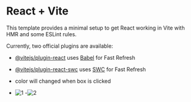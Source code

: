 # React + Vite

This template provides a minimal setup to get React working in Vite with HMR and some ESLint rules.

Currently, two official plugins are available:

- [@vitejs/plugin-react](https://github.com/vitejs/vite-plugin-react/blob/main/packages/plugin-react/README.md) uses [Babel](https://babeljs.io/) for Fast Refresh
- [@vitejs/plugin-react-swc](https://github.com/vitejs/vite-plugin-react-swc) uses [SWC](https://swc.rs/) for Fast Refresh

- color will changed when box is clicked

- ![1](https://github.com/codecinn27/Javascript-React/assets/103735025/9a228f6f-3ffb-4abf-9e07-85ddc5491ffc)
-![2](https://github.com/codecinn27/Javascript-React/assets/103735025/9032eb5c-b5c1-4245-b284-997cc5faef65)

